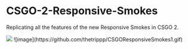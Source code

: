 # CSGO-2-Responsive-Smokes
<p>Replicating all the features of the new Responsive Smokes in CSGO 2.</p>
<img src = "https://github.com/thetrippp/CSGOResponsiveSmokes1.gif">
![image](https://github.com/thetrippp/CSGOResponsiveSmokes1.gif)
